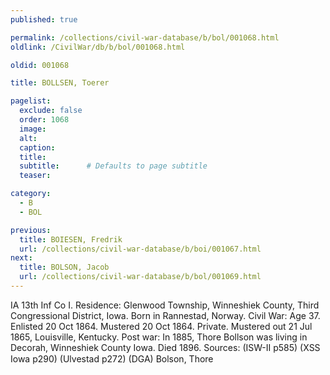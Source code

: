 ```yaml
---
published: true

permalink: /collections/civil-war-database/b/bol/001068.html
oldlink: /CivilWar/db/b/bol/001068.html

oldid: 001068

title: BOLLSEN, Toerer

pagelist:
  exclude: false
  order: 1068
  image: 
  alt:
  caption:
  title:
  subtitle:      # Defaults to page subtitle
  teaser:

category: 
  - B 
  - BOL

previous:
  title: BOIESEN, Fredrik
  url: /collections/civil-war-database/b/boi/001067.html  
next:
  title: BOLSON, Jacob
  url: /collections/civil-war-database/b/bol/001069.html   
---
```

IA 13th Inf Co I. Residence: Glenwood Township, Winneshiek County, Third Congressional District, Iowa. Born in Rannestad, Norway. Civil War: Age 37. Enlisted 20 Oct 1864. Mustered 20 Oct 1864. Private. Mustered out 21 Jul 1865, Louisville, Kentucky. Post war: In 1885, Thore Bollson was living in Decorah, Winneshiek County Iowa. Died 1896. Sources: (ISW-II p585) (XSS Iowa p290) (Ulvestad p272) (DGA) &#147;Bolson, Thore&#148;